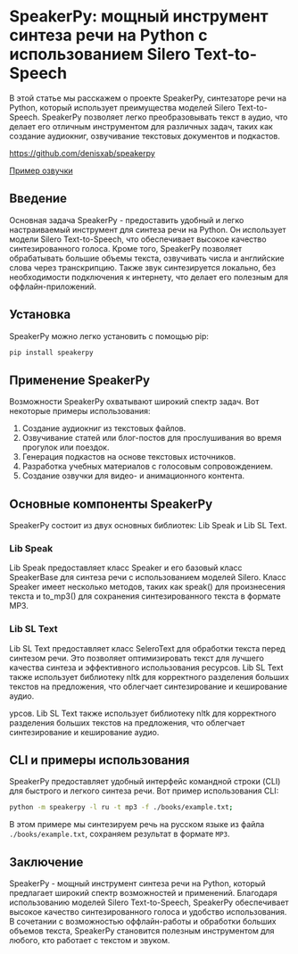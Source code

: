# SpeakerPy: мощный инструмент синтеза речи на Python с использованием Silero Text-to-Speech

В этой статье мы расскажем о проекте SpeakerPy, синтезаторе речи на Python, который использует преимущества моделей Silero Text-to-Speech. SpeakerPy позволяет легко преобразовывать текст в аудио, что делает его отличным инструментом для различных задач, таких как создание аудиокниг, озвучивание текстовых документов и подкастов.

<https://github.com/denisxab/speakerpy>

[Пример озвучки](https://raw.githubusercontent.com/denisxab/speakerpy/main/docs/docs/source/_static/out_example.txta92b8e65840ebf3629d9395779c1857e.mp3)

## Введение

Основная задача SpeakerPy - предоставить удобный и легко настраиваемый инструмент для синтеза речи на Python. Он использует модели Silero Text-to-Speech, что обеспечивает высокое качество синтезированного голоса. Кроме того, SpeakerPy позволяет обрабатывать большие объемы текста, озвучивать числа и английские слова через транскрипцию. Также звук синтезируется локально, без необходимости подключения к интернету, что делает его полезным для оффлайн-приложений.

## Установка

SpeakerPy можно легко установить с помощью pip:

```bash
pip install speakerpy
```

## Применение SpeakerPy

Возможности SpeakerPy охватывают широкий спектр задач. Вот некоторые примеры использования:

1. Создание аудиокниг из текстовых файлов.
1. Озвучивание статей или блог-постов для прослушивания во время прогулок или поездок.
1. Генерация подкастов на основе текстовых источников.
1. Разработка учебных материалов с голосовым сопровождением.
1. Создание озвучки для видео- и анимационного контента.

## Основные компоненты SpeakerPy

SpeakerPy состоит из двух основных библиотек: Lib Speak и Lib SL Text.

### Lib Speak

Lib Speak предоставляет класс Speaker и его базовый класс SpeakerBase для синтеза речи с использованием моделей Silero. Класс Speaker имеет несколько методов, таких как speak() для произнесения текста и to_mp3() для сохранения синтезированного текста в формате MP3.

### Lib SL Text

Lib SL Text предоставляет класс SeleroText для обработки текста перед синтезом речи. Это позволяет оптимизировать текст для лучшего качества синтеза и эффективного использования ресурсов. Lib SL Text также использует библиотеку nltk для корректного разделения больших текстов на предложения, что облегчает синтезирование и кеширование аудио.

урсов. Lib SL Text также использует библиотеку nltk для корректного разделения больших текстов на предложения, что облегчает синтезирование и кеширование аудио.

## CLI и примеры использования

SpeakerPy предоставляет удобный интерфейс командной строки (CLI) для быстрого и легкого синтеза речи. Вот пример использования CLI:

```bash
python -m speakerpy -l ru -t mp3 -f ./books/example.txt;
```

В этом примере мы синтезируем речь на русском языке из файла `./books/example.txt`, сохраняем результат в формате `MP3`.

## Заключение

SpeakerPy - мощный инструмент синтеза речи на Python, который предлагает широкий спектр возможностей и применений. Благодаря использованию моделей Silero Text-to-Speech, SpeakerPy обеспечивает высокое качество синтезированного голоса и удобство использования. В сочетании с возможностью оффлайн-работы и обработки больших объемов текста, SpeakerPy становится полезным инструментом для любого, кто работает с текстом и звуком.
